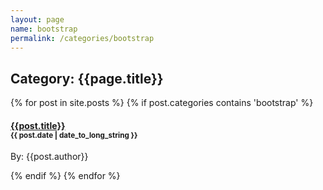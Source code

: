 ```yaml
---
layout: page
name: bootstrap
permalink: /categories/bootstrap
---
```


## Category: {{page.title}}

{% for post in site.posts %}
  {% if post.categories contains 'bootstrap' %}
    
#### [{{post.title}}]({{post.url}})<br/><small>{{ post.date | date_to_long_string }}</small>
By: {{post.author}}
    
  {% endif %}
{% endfor %}